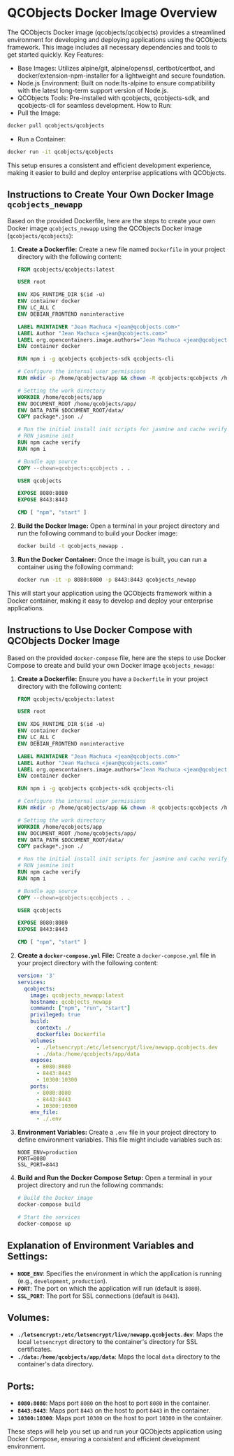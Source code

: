 # QCObjects Docker Image Overview

The QCObjects Docker image (qcobjects/qcobjects) provides a streamlined environment for developing and deploying applications using the QCObjects framework. This image includes all necessary dependencies and tools to get started quickly.
Key Features:
- Base Images: Utilizes alpine/git, alpine/openssl, certbot/certbot, and docker/extension-npm-installer for a lightweight and secure foundation.
- Node.js Environment: Built on node:lts-alpine to ensure compatibility with the latest long-term support version of Node.js.
- QCObjects Tools: Pre-installed with qcobjects, qcobjects-sdk, and qcobjects-cli for seamless development.
How to Run:
- Pull the Image:

```sh
docker pull qcobjects/qcobjects
```

- Run a Container:

```sh
docker run -it qcobjects/qcobjects
```


This setup ensures a consistent and efficient development experience, making it easier to build and deploy enterprise applications with QCObjects.

## Instructions to Create Your Own Docker Image `qcobjects_newapp`

Based on the provided Dockerfile, here are the steps to create your own Docker image `qcobjects_newapp` using the QCObjects Docker image (`qcobjects/qcobjects`):

1. **Create a Dockerfile:**
   Create a new file named `Dockerfile` in your project directory with the following content:

   ```dockerfile
   FROM qcobjects/qcobjects:latest

   USER root

   ENV XDG_RUNTIME_DIR $(id -u)
   ENV container docker
   ENV LC_ALL C
   ENV DEBIAN_FRONTEND noninteractive

   LABEL MAINTAINER "Jean Machuca <jean@qcobjects.com>"
   LABEL Author "Jean Machuca <jean@qcobjects.com>"
   LABEL org.opencontainers.image.authors="Jean Machuca <jean@qcobjects.com>"
   ENV container docker

   RUN npm i -g qcobjects qcobjects-sdk qcobjects-cli

   # Configure the internal user permissions
   RUN mkdir -p /home/qcobjects/app && chown -R qcobjects:qcobjects /home/qcobjects/app

   # Setting the work directory
   WORKDIR /home/qcobjects/app
   ENV DOCUMENT_ROOT /home/qcobjects/app/
   ENV DATA_PATH $DOCUMENT_ROOT/data/
   COPY package*.json ./

   # Run the initial install init scripts for jasmine and cache verify
   # RUN jasmine init
   RUN npm cache verify
   RUN npm i

   # Bundle app source
   COPY --chown=qcobjects:qcobjects . .

   USER qcobjects

   EXPOSE 8080:8080
   EXPOSE 8443:8443

   CMD [ "npm", "start" ]
   ```

2. **Build the Docker Image:**
   Open a terminal in your project directory and run the following command to build your Docker image:

   ```sh
   docker build -t qcobjects_newapp .
   ```

3. **Run the Docker Container:**
   Once the image is built, you can run a container using the following command:

   ```sh
   docker run -it -p 8080:8080 -p 8443:8443 qcobjects_newapp
   ```

This will start your application using the QCObjects framework within a Docker container, making it easy to develop and deploy your enterprise applications.

## Instructions to Use Docker Compose with QCObjects Docker Image

Based on the provided `docker-compose` file, here are the steps to use Docker Compose to create and build your own Docker image `qcobjects_newapp`:

1. **Create a Dockerfile:**
   Ensure you have a `Dockerfile` in your project directory with the following content:

   ```dockerfile
   FROM qcobjects/qcobjects:latest

   USER root

   ENV XDG_RUNTIME_DIR $(id -u)
   ENV container docker
   ENV LC_ALL C
   ENV DEBIAN_FRONTEND noninteractive

   LABEL MAINTAINER "Jean Machuca <jean@qcobjects.com>"
   LABEL Author "Jean Machuca <jean@qcobjects.com>"
   LABEL org.opencontainers.image.authors="Jean Machuca <jean@qcobjects.com>"
   ENV container docker

   RUN npm i -g qcobjects qcobjects-sdk qcobjects-cli

   # Configure the internal user permissions
   RUN mkdir -p /home/qcobjects/app && chown -R qcobjects:qcobjects /home/qcobjects/app

   # Setting the work directory
   WORKDIR /home/qcobjects/app
   ENV DOCUMENT_ROOT /home/qcobjects/app/
   ENV DATA_PATH $DOCUMENT_ROOT/data/
   COPY package*.json ./

   # Run the initial install init scripts for jasmine and cache verify
   # RUN jasmine init
   RUN npm cache verify
   RUN npm i

   # Bundle app source
   COPY --chown=qcobjects:qcobjects . .

   USER qcobjects

   EXPOSE 8080:8080
   EXPOSE 8443:8443

   CMD [ "npm", "start" ]
   ```

2. **Create a `docker-compose.yml` File:**
   Create a `docker-compose.yml` file in your project directory with the following content:

   ```yaml
   version: '3'
   services:
     qcobjects:
       image: qcobjects_newapp:latest
       hostname: qcobjects_newapp
       command: ["npm", "run", "start"]
       privileged: true
       build:
         context: ./
         dockerfile: Dockerfile
       volumes:
         - ./letsencrypt:/etc/letsencrypt/live/newapp.qcobjects.dev
         - ./data:/home/qcobjects/app/data
       expose:
         - 8080:8080
         - 8443:8443
         - 10300:10300
       ports:
         - 8080:8080
         - 8443:8443
         - 10300:10300
       env_file:
         - ./.env
   ```

3. **Environment Variables:**
   Create a `.env` file in your project directory to define environment variables. This file might include variables such as:

   ```env
   NODE_ENV=production
   PORT=8080
   SSL_PORT=8443
   ```

4. **Build and Run the Docker Compose Setup:**
   Open a terminal in your project directory and run the following commands:

   ```sh
   # Build the Docker image
   docker-compose build

   # Start the services
   docker-compose up
   ```

## Explanation of Environment Variables and Settings:

- **`NODE_ENV`**: Specifies the environment in which the application is running (e.g., `development`, `production`).
- **`PORT`**: The port on which the application will run (default is `8080`).
- **`SSL_PORT`**: The port for SSL connections (default is `8443`).

## Volumes:
- **`./letsencrypt:/etc/letsencrypt/live/newapp.qcobjects.dev`**: Maps the local `letsencrypt` directory to the container's directory for SSL certificates.
- **`./data:/home/qcobjects/app/data`**: Maps the local `data` directory to the container's data directory.

## Ports:
- **`8080:8080`**: Maps port `8080` on the host to port `8080` in the container.
- **`8443:8443`**: Maps port `8443` on the host to port `8443` in the container.
- **`10300:10300`**: Maps port `10300` on the host to port `10300` in the container.

These steps will help you set up and run your QCObjects application using Docker Compose, ensuring a consistent and efficient development environment.